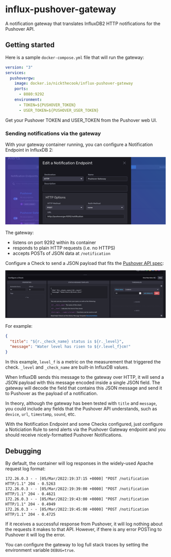 # influx-pushover-gateway

A notification gateway that translates InfluxDB2 HTTP notifications for the Pushover API.

## Getting started

Here is a sample `docker-compose.yml` file that will run the gateway:

```yaml
version: "3"
services:
  pushovergw:
    image: docker.io/nickthecook/influx-pushover-gateway
    ports:
      - 8080:9292
    environment:
      - TOKEN=${PUSHOVER_TOKEN}
      - USER_TOKEN=${PUSHOVER_USER_TOKEN}
```

Get your Pushover TOKEN and USER_TOKEN from the Pushover web UI.

### Sending notifications via the gateway

With your gateway container running, you can configure a Notification Endpoint in InfluxDB 2:

![Notification endpoint config in InfluxDB 2](docs/notification_endpoint.png)

The gateway:

- listens on port 9292 within its container
- responds to plain HTTP requests (i.e. no HTTPS)
- accepts POSTs of JSON data at `/notification`

Configure a Check to send a JSON payload that fits the [Pushover API spec](https://pushover.net/api):

![Notification check config in InfluxDB 2](docs/notification_check.png)

For example:

```json
{
  "title": "${r._check_name} status is ${r._level}",
  "message": "Water level has risen to ${r.level_f}cm!"
}
```

In this example, `level_f` is a metric on the measurement that triggered the check. `_level` and `_check_name` are built-in InfluxDB values.

When InfluxDB sends this message to the gateway over HTTP, it will send a JSON payload with this message encoded inside a single JSON field. The gateway will decode the field that contains this JSON message and send it to Pushover as the payload of a notification.

In theory, although the gateway has been tested with `title` and `message`, you could include any fields that the Pushover API understands, such as `device`, `url`, `timestamp`, `sound`, etc.

With the Notification Endpoint and some Checks configured, just configure a Noticiation Rule to send alerts via the Pushover Gateway endpoint and you should receive nicely-formatted Pushover Notifications.

## Debugging

By default, the container will log responses in the widely-used Apache request log format:

```
172.26.0.3 - - [05/Mar/2022:19:37:15 +0000] "POST /notification HTTP/1.1" 204 - 0.5263
172.26.0.3 - - [05/Mar/2022:19:39:00 +0000] "POST /notification HTTP/1.1" 204 - 0.4621
172.26.0.3 - - [05/Mar/2022:19:43:00 +0000] "POST /notification HTTP/1.1" 204 - 0.4949
172.26.0.3 - - [05/Mar/2022:19:45:00 +0000] "POST /notification HTTP/1.1" 204 - 0.4725
```

If it receives a successful response from Pushover, it will log nothing about the requests it makes to that API. However, if there is any error POSTing to Pushover it will log the error.

You can configure the gateway to log full stack traces by setting the environment variable `DEBUG=true`.
